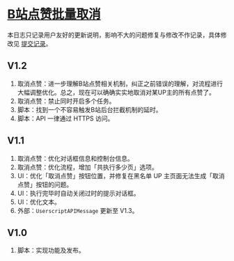 # [B站点赞批量取消](https://greasyfork.org/zh-CN/scripts/445754)

本日志只记录用户友好的更新说明，影响不大的问题修复与修改不作记录，具体修改见 [提交记录](https://gitee.com/liangjiancang/userscript/commits/master/script/BilibiliCancelLikes)。

## V1.2

1. 取消点赞：进一步理解B站点赞相关机制，纠正之前错误的理解，对流程进行大幅调整优化。总之，现在可以确确实实地取消对某UP主的所有点赞了。
2. 取消点赞：禁止同时开启多个任务。
3. 脚本：找到一个不容易触发B站后台拦截机制的延时。
4. 脚本：API 一律通过 HTTPS 访问。

## V1.1

1. 取消点赞：优化对话框信息和控制台信息。
2. 取消点赞：优化流程，增加「共执行多少页」选项。
3. UI：优化「取消点赞」按钮位置，并修复在黑名单 UP 主页面无法生成「取消点赞」按钮的问题。
4. UI：执行完毕时自动关闭过时的提示对话框。
5. UI：优化文本。
6. 外部：`UserscriptAPIMessage` 更新至 V1.3。

## V1.0

1. 脚本：实现功能及发布。

